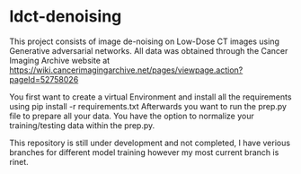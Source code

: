 # ldct-denoising
This project consists of image de-noising on Low-Dose CT images using Generative adversarial networks.
All data was obtained through the Cancer Imaging Archive website at https://wiki.cancerimagingarchive.net/pages/viewpage.action?pageId=52758026

You first want to create a virtual Environment and install all the requirements using pip install -r requirements.txt
Afterwards you want to run the prep.py file to prepare all your data.  You have the option to normalize your training/testing data within the prep.py.

This repository is still under development and not completed, I have verious branches for different model training however my most current branch is rinet.
